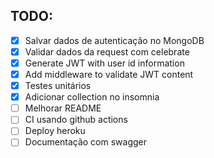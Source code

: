 ## TODO:

- [x] Salvar dados de autenticação no MongoDB
- [x] Validar dados da request com celebrate
- [x] Generate JWT with user id information
- [x] Add middleware to validate JWT content
- [x] Testes unitários
- [x] Adicionar collection no insomnia
- [ ] Melhorar README
- [ ] CI usando github actions
- [ ] Deploy heroku
- [ ] Documentação com swagger
